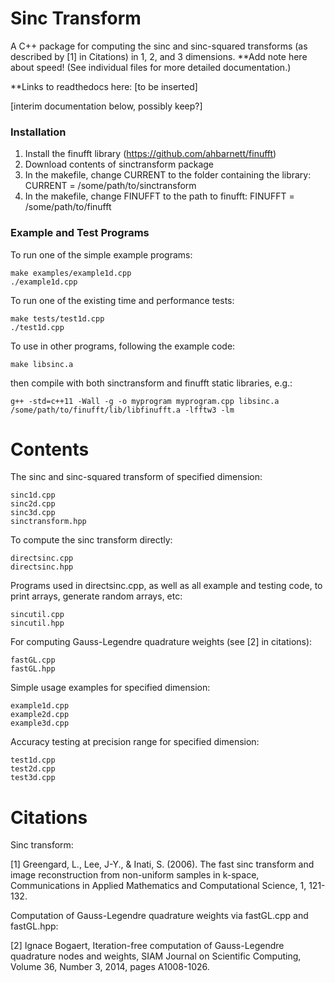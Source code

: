 # Sinc Transform

A C++ package for computing the sinc and sinc-squared transforms (as described by [1] in Citations) in 1, 2, and 3 dimensions. **Add note here about speed! (See individual files for more detailed documentation.)

**Links to readthedocs here:
[to be inserted]

[interim documentation below, possibly keep?]

### Installation

1. Install the finufft library (https://github.com/ahbarnett/finufft)
2. Download contents of sinctransform package 
3. In the makefile, change CURRENT to the folder containing the library: CURRENT = /some/path/to/sinctransform
4. In the makefile, change FINUFFT to the path to finufft: FINUFFT = /some/path/to/finufft

### Example and Test Programs
To run one of the simple example programs:
```
make examples/example1d.cpp
./example1d.cpp
```
To run one of the existing time and performance tests:  
```
make tests/test1d.cpp
./test1d.cpp
```

To use in other programs, following the example code: 
```
make libsinc.a
```
then compile with both sinctransform and finufft static libraries, e.g.:
```
g++ -std=c++11 -Wall -g -o myprogram myprogram.cpp libsinc.a /some/path/to/finufft/lib/libfinufft.a -lfftw3 -lm
```

# Contents

The sinc and sinc-squared transform of specified dimension:

```
sinc1d.cpp
sinc2d.cpp
sinc3d.cpp
sinctransform.hpp
```
To compute the sinc transform directly:

```
directsinc.cpp
directsinc.hpp
```

Programs used in directsinc.cpp, as well as all example and testing code, to print arrays, generate random arrays, etc:
```
sincutil.cpp
sincutil.hpp
```

For computing Gauss-Legendre quadrature weights (see [2] in citations):
```
fastGL.cpp
fastGL.hpp
```

Simple usage examples for specified dimension:
```	
example1d.cpp
example2d.cpp
example3d.cpp
```

Accuracy testing at precision range for specified dimension:
```
test1d.cpp
test2d.cpp
test3d.cpp
```

# Citations

Sinc transform:

[1] Greengard, L., Lee, J-Y., & Inati, S. (2006).
The fast sinc transform and image reconstruction from non-uniform samples in k-space,
Communications in Applied Mathematics and Computational Science, 1, 121-132.

Computation of Gauss-Legendre quadrature weights via fastGL.cpp and fastGL.hpp:

[2] Ignace Bogaert,
Iteration-free computation of Gauss-Legendre quadrature nodes and weights,
SIAM Journal on Scientific Computing, Volume 36, Number 3, 2014, pages A1008-1026.

